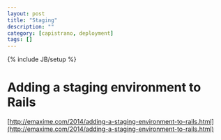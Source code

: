```yaml
---
layout: post
title: "Staging"
description: ""
category: [capistrano, deployment] 
tags: []
---
```

{% include JB/setup %}

# Adding a staging environment to Rails
[http://emaxime.com/2014/adding-a-staging-environment-to-rails.html](http://emaxime.com/2014/adding-a-staging-environment-to-rails.html)